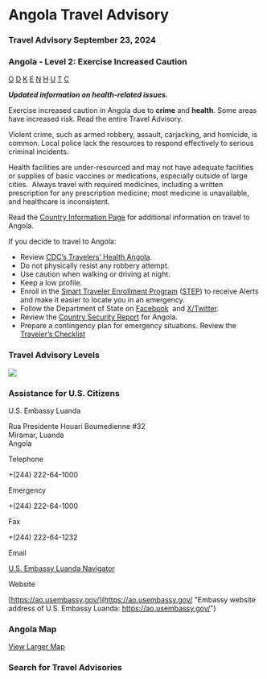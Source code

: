 # Angola Travel Advisory

### Travel Advisory September 23, 2024

### Angola - Level 2: Exercise Increased Caution

[O](javascript:void(0); "Tool Tip: Other")
[D](javascript:void(0); "Tool Tip: Wrongful Detention")
[K](javascript:void(0); "Tool Tip: Kidnap and Hostage")
[E](javascript:void(0); "Tool Tip: Event")
[N](javascript:void(0); "Tool Tip: Disaster")
[H](javascript:void(0); "Tool Tip: Health")
[U](javascript:void(0); "Tool Tip: Civil Unrest")
[T](javascript:void(0); "Tool Tip: Terrorism")
[C](javascript:void(0); "Tool Tip: Crimes")

***Updated information on health-related issues.***

Exercise increased caution in Angola due to **crime** and **health**. Some areas have increased risk. Read the entire Travel Advisory.

Violent crime, such as armed robbery, assault, carjacking, and homicide, is common. Local police lack the resources to respond effectively to serious criminal incidents.

Health facilities are under-resourced and may not have adequate facilities or supplies of basic vaccines or medications, especially outside of large cities.  Always travel with required medicines, including a written prescription for any prescription medicine; most medicine is unavailable, and healthcare is inconsistent.

Read the [Country Information Page](https://travel.state.gov/content/travel/en/international-travel/International-Travel-Country-Information-Pages/Angola.html) for additional information on travel to Angola.

If you decide to travel to Angola:

* Review [CDC’s Travelers’ Health Angola](https://wwwnc.cdc.gov/travel/destinations/traveler/none/angola).
* Do not physically resist any robbery attempt.
* Use caution when walking or driving at night.
* Keep a low profile.
* Enroll in the [Smart Traveler Enrollment Program](https://step.state.gov/step/) ([STEP](https://step.state.gov/step/)) to receive Alerts and make it easier to locate you in an emergency.
* Follow the Department of State on [Facebook](http://www.facebook.com/travelgov)  and [X/Twitter](http://www.twitter.com/travelgov).
* Review the [Country Security Report](https://www.osac.gov/Content/Browse/Report?subContentTypes=Country%20Security%20Report) for Angola.
* Prepare a contingency plan for emergency situations. Review the [Traveler’s Checklist](https://travel.state.gov/content/travel/en/international-travel/before-you-go/travelers-checklist.html)

### Travel Advisory Levels

[![](/content/dam/NEWTravelAssets/images/travel-levelv2.svg)](/content/travel/en/international-travel/before-you-go/about-our-new-products.html "Travel Advisory Levels")

### Assistance for U.S. Citizens

U.S. Embassy Luanda

Rua Presidente Houari Boumedienne #32  
Miramar, Luanda  
Angola

Telephone

+(244) 222-64-1000

Emergency

+(244) 222-64-1000

Fax

+(244) 222-64-1232

Email

[U.S. Embassy Luanda Navigator](https://docs.google.com/forms/d/e/1FAIpQLSfU0fgQLd06w36ok9-6x0BQdXo4USc_q_qbd6Clup79dGRTJA/viewform)

Website

[https://ao.usembassy.gov/](https://ao.usembassy.gov/ "Embassy website address of U.S. Embassy Luanda: https://ao.usembassy.gov/")

### Angola Map

[View Larger Map](https://travelmaps.state.gov/TSGMap/?extent=5.787999197,-18.994998,31.211996803,-6.004998 "Map of Angola")



### Search for Travel Advisories